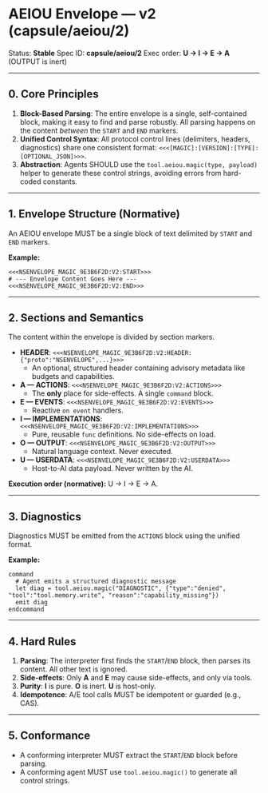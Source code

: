 # AEIOU Envelope — v2 (capsule/aeiou/2)

Status: **Stable**
Spec ID: **capsule/aeiou/2**
Exec order: **U → I → E → A** (OUTPUT is inert)

---

## 0. Core Principles

1.  **Block-Based Parsing**: The entire envelope is a single, self-contained block, making it easy to find and parse robustly. All parsing happens on the content *between* the `START` and `END` markers.
2.  **Unified Control Syntax**: All protocol control lines (delimiters, headers, diagnostics) share one consistent format: `<<<[MAGIC]:[VERSION]:[TYPE]:[OPTIONAL_JSON]>>>`.
3.  **Abstraction**: Agents SHOULD use the `tool.aeiou.magic(type, payload)` helper to generate these control strings, avoiding errors from hard-coded constants.

---

## 1. Envelope Structure (Normative)

An AEIOU envelope MUST be a single block of text delimited by `START` and `END` markers.

**Example:**
```
<<<NSENVELOPE_MAGIC_9E3B6F2D:V2:START>>>
# --- Envelope Content Goes Here ---
<<<NSENVELOPE_MAGIC_9E3B6F2D:V2:END>>>
```

---

## 2. Sections and Semantics

The content within the envelope is divided by section markers.

- **HEADER**: `<<<NSENVELOPE_MAGIC_9E3B6F2D:V2:HEADER:{"proto":"NSENVELOPE",...}>>>`
  - An optional, structured header containing advisory metadata like budgets and capabilities.
- **A — ACTIONS**: `<<<NSENVELOPE_MAGIC_9E3B6F2D:V2:ACTIONS>>>`
  - The **only** place for side-effects. A single `command` block.
- **E — EVENTS**: `<<<NSENVELOPE_MAGIC_9E3B6F2D:V2:EVENTS>>>`
  - Reactive `on event` handlers.
- **I — IMPLEMENTATIONS**: `<<<NSENVELOPE_MAGIC_9E3B6F2D:V2:IMPLEMENTATIONS>>>`
  - Pure, reusable `func` definitions. No side-effects on load.
- **O — OUTPUT**: `<<<NSENVELOPE_MAGIC_9E3B6F2D:V2:OUTPUT>>>`
  - Natural language context. Never executed.
- **U — USERDATA**: `<<<NSENVELOPE_MAGIC_9E3B6F2D:V2:USERDATA>>>`
  - Host-to-AI data payload. Never written by the AI.

**Execution order (normative):** U → I → E → A.

---

## 3. Diagnostics

Diagnostics MUST be emitted from the `ACTIONS` block using the unified format.

**Example:**
```neuroscript
command
  # Agent emits a structured diagnostic message
  let diag = tool.aeiou.magic("DIAGNOSTIC", {"type":"denied", "tool":"tool.memory.write", "reason":"capability_missing"})
  emit diag
endcommand
```

---

## 4. Hard Rules

1.  **Parsing**: The interpreter first finds the `START`/`END` block, then parses its content. All other text is ignored.
2.  **Side-effects**: Only **A** and **E** may cause side-effects, and only via tools.
3.  **Purity**: **I** is pure. **O** is inert. **U** is host-only.
4.  **Idempotence**: A/E tool calls MUST be idempotent or guarded (e.g., CAS).

---

## 5. Conformance

- A conforming interpreter MUST extract the `START`/`END` block before parsing.
- A conforming agent MUST use `tool.aeiou.magic()` to generate all control strings.